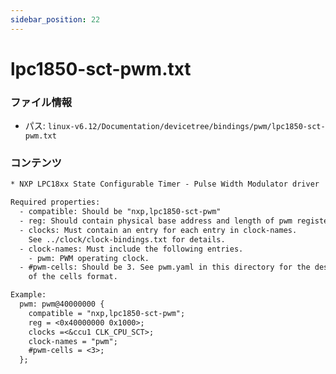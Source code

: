 ```yaml
---
sidebar_position: 22
---
```

# lpc1850-sct-pwm.txt

### ファイル情報

- パス: `linux-v6.12/Documentation/devicetree/bindings/pwm/lpc1850-sct-pwm.txt`

### コンテンツ

```txt
* NXP LPC18xx State Configurable Timer - Pulse Width Modulator driver

Required properties:
  - compatible: Should be "nxp,lpc1850-sct-pwm"
  - reg: Should contain physical base address and length of pwm registers.
  - clocks: Must contain an entry for each entry in clock-names.
    See ../clock/clock-bindings.txt for details.
  - clock-names: Must include the following entries.
    - pwm: PWM operating clock.
  - #pwm-cells: Should be 3. See pwm.yaml in this directory for the description
    of the cells format.

Example:
  pwm: pwm@40000000 {
    compatible = "nxp,lpc1850-sct-pwm";
    reg = <0x40000000 0x1000>;
    clocks =<&ccu1 CLK_CPU_SCT>;
    clock-names = "pwm";
    #pwm-cells = <3>;
  };

```
